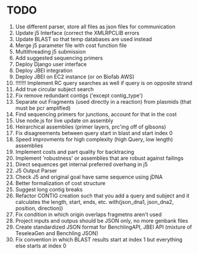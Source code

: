 # TODO
1. Use different parser, store all files as json files for communication
2. Update j5 Interface (correct the XMLRPCLIB errors
4. Update BLAST so that temp databases are used instead
5. Merge j5 parameter file with cost function file
5. Multithreading j5 submission
5. Add suggested sequencing primers
5. Deploy Django user interface
6. Deploy JBEI integration
7. Deploy JBEI on EC2 instance (or on Biofab AWS)
8. !!!!!!! Implement RC query searches as well if query is on opposite strand
9. Add true circular subject search
9. Fix remove redundant contigs ('except contig_type')
11. Separate out Fragments (used directly in a reaction) from plasmids
(that must be pcr amplified)
12. Find sequencing primers for junctions, account for that in the cost
13. Use node.js for live update on assembly
14. Heirarchical assemblies (primer layers, prc'ing off of gibsons)
15. Fix disagreements between query start in blast and start index 0
16. Speed improvments for high complexity (high Query, low length) assemblies
17. Implement costs and part quality for backtracing
18. Implement 'robustness' or assemblies that are robust against failings
19. Direct sequences get internal preferred overhang in j5
20. J5 Output Parser
21. Check J5 and original goal have same sequence using jDNA
22. Better formalization of cost structure
23. Suggest long contig breaks
24. Refactor CONTIG creation such that you add a query and subject and it calculates the length, start, ends, etc. with(json_dna1, json_dna2, position, direction))
25. Fix condition in which origin overlaps fragmetns aren't used
26. Project inputs and outpus should be JSON only, no more genbank files
27. Create standardized JSON format for BenchlingAPI, JBEI API (mixture of TeseleaGen and Benchling JSON)
28. Fix convention in which BLAST results start at index 1 but everything else starts at index 0